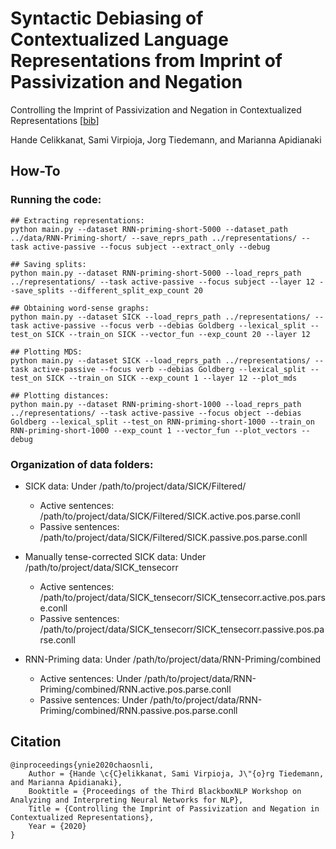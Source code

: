 # Syntactic Debiasing of Contextualized Language Representations from Imprint of Passivization and Negation

Controlling the Imprint of Passivization and Negation in Contextualized Representations [[bib](#citation)]

Hande Celikkanat, Sami Virpioja, Jorg Tiedemann, and Marianna Apidianaki 


## How-To

### Running the code:
```
## Extracting representations:
python main.py --dataset RNN-priming-short-5000 --dataset_path ../data/RNN-Priming-short/ --save_reprs_path ../representations/ --task active-passive --focus subject --extract_only --debug

## Saving splits:
python main.py --dataset RNN-priming-short-5000 --load_reprs_path ../representations/ --task active-passive --focus subject --layer 12 --save_splits --different_split_exp_count 20

## Obtaining word-sense graphs:
python main.py --dataset SICK --load_reprs_path ../representations/ --task active-passive --focus verb --debias Goldberg --lexical_split --test_on SICK --train_on SICK --vector_fun --exp_count 20 --layer 12

## Plotting MDS:
python main.py --dataset SICK --load_reprs_path ../representations/ --task active-passive --focus verb --debias Goldberg --lexical_split --test_on SICK --train_on SICK --exp_count 1 --layer 12 --plot_mds

## Plotting distances:
python main.py --dataset RNN-priming-short-1000 --load_reprs_path ../representations/ --task active-passive --focus object --debias Goldberg --lexical_split --test_on RNN-priming-short-1000 --train_on RNN-priming-short-1000 --exp_count 1 --vector_fun --plot_vectors --debug
```

### Organization of data folders:
* SICK data: Under /path/to/project/data/SICK/Filtered/
    * Active sentences: /path/to/project/data/SICK/Filtered/SICK.active.pos.parse.conll
    * Passive sentences: /path/to/project/data/SICK/Filtered/SICK.passive.pos.parse.conll

* Manually tense-corrected SICK data: Under /path/to/project/data/SICK_tensecorr
    * Active sentences: /path/to/project/data/SICK_tensecorr/SICK_tensecorr.active.pos.parse.conll
    * Passive sentences: /path/to/project/data/SICK_tensecorr/SICK_tensecorr.passive.pos.parse.conll

* RNN-Priming data: Under /path/to/project/data/RNN-Priming/combined
    * Active sentences: Under /path/to/project/data/RNN-Priming/combined/RNN.active.pos.parse.conll
    * Passive sentences: Under /path/to/project/data/RNN-Priming/combined/RNN.passive.pos.parse.conll



## Citation
```
@inproceedings{ynie2020chaosnli,
	Author = {Hande \c{C}elikkanat, Sami Virpioja, J\"{o}rg Tiedemann, and Marianna Apidianaki},
	Booktitle = {Proceedings of the Third BlackboxNLP Workshop on Analyzing and Interpreting Neural Networks for NLP},
	Title = {Controlling the Imprint of Passivization and Negation in Contextualized Representations},
	Year = {2020}
}
```
